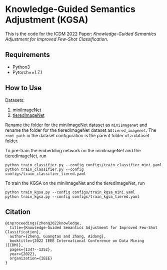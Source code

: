 # Knowledge-Guided Semantics Adjustment (KGSA)
This is the code for the ICDM 2022 Paper: *Knowledge-Guided Semantics Adjustment for Improved Few-Shot Classification*.

## Requirements
- Python3
- Pytorch==1.7.1

## How to Use
Datasets:
1. [miniImageNet](https://drive.google.com/file/d/16V_ZlkW4SsnNDtnGmaBRq2OoPmUOc5mY/view)
2. [tieredImageNet](https://drive.google.com/file/d/1g1aIDy2Ar_MViF2gDXFYDBTR-HYecV07/view)

Rename the folder for the miniImageNet dataset as `miniImagenet` and rename the folder for the  tieredImageNet dataset as`tiered_imagenet`. The `root_path` in the dataset configuration is the parent folder of a dataset folder.


To pre-train the embedding network on the miniImageNet and the tieredImageNet, run
```
python train_classifier.py --config configs/train_classifier_mini.yaml
python train_classifier.py --config configs/train_classifier_tiered.yaml
```

To train the KGSA on the miniImageNet and the tieredImageNet, run
```
python train_kgsa.py --config configs/train_kgsa_mini.yaml
python train_kgsa.py --config configs/train_kgsa_tiered.yaml
```
## Citation
```
@inproceedings{zheng2022knowledge,
  title={Knowledge-Guided Semantics Adjustment for Improved Few-Shot Classification},
  author={Zheng, Guangtao and Zhang, Aidong},
  booktitle={2022 IEEE International Conference on Data Mining (ICDM)},
  pages={1347--1352},
  year={2022},
  organization={IEEE}
}

```
